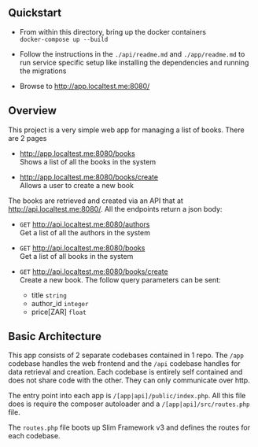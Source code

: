 ## Quickstart

- From within this directory, bring up the docker containers \
`docker-compose up --build`

- Follow the instructions in the `./api/readme.md` and `./app/readme.md` to run service specific setup like installing the dependencies and running the migrations 

- Browse to http://app.localtest.me:8080/

## Overview

This project is a very simple web app for managing a list of books. There are 2 pages

- http://app.localtest.me:8080/books \
Shows a list of all the books in the system

- http://app.localtest.me:8080/books/create \
Allows a user to create a new book

The books are retrieved and created via an API that at http://api.localtest.me:8080/. All the endpoints return a json
body:

- `GET` http://api.localtest.me:8080/authors \
Get a list of all the authors in the system

- `GET` http://api.localtest.me:8080/books \
Get a list of all books in the system

- `GET` http://api.localtest.me:8080/books/create \
Create a new book. The follow query parameters can be sent:
    - title  `string`
    - author_id `integer`
    - price[ZAR] `float`

## Basic Architecture

This app consists of 2 separate codebases contained in 1 repo. The `/app` codebase handles the web frontend and the
`/api` codebase handles for data retrieval and creation. Each codebase is entirely self contained and does not share
code with the other. They can only communicate over http.

The entry point into each app is `/[app|api]/public/index.php`. All this file does is require the composer autoloader
and a `/[app|api]/src/routes.php` file.

The `routes.php` file boots up Slim Framework v3 and defines the routes for each codebase.